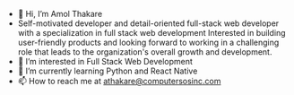 - 👋 Hi, I’m Amol Thakare
- Self-motivated developer and detail-oriented full-stack web developer with a specialization in full stack web development Interested in building user-friendly products and looking forward to working in a challenging role that leads to the organization's overall growth and development.
- 👀 I’m interested in Full Stack Web Development
- 🌱 I’m currently learning Python and React Native
- 📫 How to reach me at athakare@computersosinc.com

<!---
AmolthakareSOS/AmolthakareSOS is a ✨ special ✨ repository because its `README.md` (this file) appears on your GitHub profile.
You can click the Preview link to take a look at your changes.
--->
